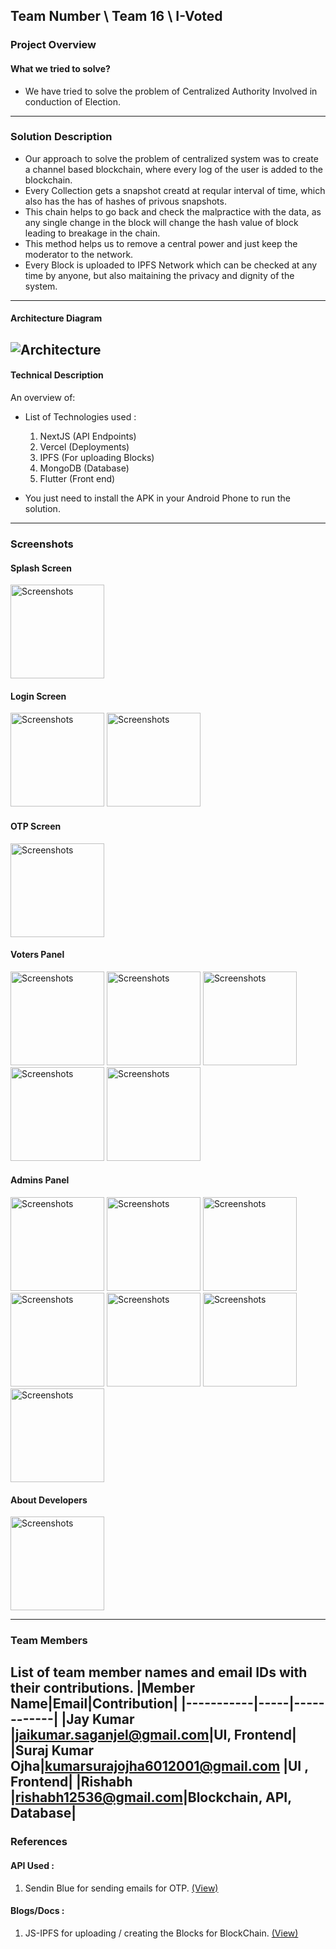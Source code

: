 ## Team Number \ Team 16 \ I-Voted

### Project Overview

#### What we tried to solve?

* We have tried to solve the problem of Centralized Authority Involved in conduction of Election.
---
### Solution Description

* Our approach to solve the problem of centralized system was to create a channel based blockchain, where every log of the user is added to the blockchain.
* Every Collection gets a snapshot creatd at reqular interval of time, which also has the has of hashes of privous snapshots.
* This chain helps to go back and check the malpractice with the data, as any single change in the block will change the hash value of block leading to breakage in the chain.
* This method helps us to remove a central power and just keep the moderator to the network.
* Every Block is uploaded to IPFS Network which can be checked at any time by anyone, but also maitaining the privacy and dignity of the system.
---
#### Architecture Diagram

![Architecture](https://raw.githubusercontent.com/jaykumarM5/Adrishta-Hackathon-Template/master/res/Architecture.png?raw=true "Architecture")
---
#### Technical Description

An overview of:
* List of Technologies used :
  1) NextJS (API Endpoints)
  2) Vercel (Deployments)
  3) IPFS (For uploading Blocks)
  4) MongoDB (Database)
  5) Flutter (Front end)

* You just need to install the APK in your Android Phone to run the solution.
---
### Screenshots

#### Splash Screen
<img src="res/12.JPG?raw=true" width="150" alt="Screenshots">

#### Login Screen
<img src="res/11.JPG?raw=true" width="150" alt="Screenshots">
<img src="res/13.JPG?raw=true" width="150" alt="Screenshots">

#### OTP Screen
<img src="res/14.JPG?raw=true" width="150" alt="Screenshots">

#### Voters Panel
<img src="res/16.JPG?raw=true" width="150" alt="Screenshots">
<img src="res/1.JPG?raw=true" width="150" alt="Screenshots">
<img src="res/2.JPG?raw=true" width="150" alt="Screenshots">
<img src="res/10.JPG?raw=true" width="150" alt="Screenshots">
<img src="res/17.JPG?raw=true" width="150" alt="Screenshots">

#### Admins Panel
<img src="res/3.JPG?raw=true" width="150" alt="Screenshots">
<img src="res/4.JPG?raw=true" width="150" alt="Screenshots">
<img src="res/5.JPG?raw=true" width="150" alt="Screenshots">
<img src="res/6.JPG?raw=true" width="150" alt="Screenshots">
<img src="res/7.JPG?raw=true" width="150" alt="Screenshots">
<img src="res/8.JPG?raw=true" width="150" alt="Screenshots">
<img src="res/9.JPG?raw=true" width="150" alt="Screenshots">

#### About Developers
<img src="res/15.JPG?raw=true" width="150" alt="Screenshots">



---
### Team Members
List of team member names and email IDs with their contributions.
|Member Name|Email|Contribution|
|-----------|-----|------------|
|Jay Kumar |jaikumar.saganjel@gmail.com|UI, Frontend|
|Suraj Kumar Ojha|kumarsurajojha6012001@gmail.com |UI , Frontend|
|Rishabh |rishabh12536@gmail.com|Blockchain, API, Database|
---
### References

#### API Used :
1) Sendin Blue for sending emails for OTP. <a href="https://sendinblue.com" target="_blank">(View)</a>

#### Blogs/Docs : 
1) JS-IPFS for uploading / creating the Blocks for BlockChain. <a href="https://js.ipfs.io/" target="_blank">(View)</a>
